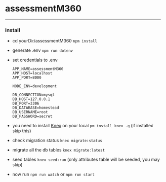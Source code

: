 
# assessmentM360

<hr>  

### install
- cd yourDir/assessmentM360 `npm install`
- generate .env `npm run dotenv`
- set credentials to .env

    ```
    APP_NAME=assessmentM360  
    APP_HOST=localhost  
    APP_PORT=8000  
      
    NODE_ENV=development  
      
    DB_CONNECTION=mysql  
    DB_HOST=127.0.0.1  
    DB_PORT=3306  
    DB_DATABASE=homestead  
    DB_USERNAME=root  
    DB_PASSWORD=secret
    ```
  
 - you need to install [Knex](https://knexjs.org/)  on your local `pm install knex -g` (if installed skip this)
   
 - check migration status `knex migrate:status`
   
 - migrate all the db tables `knex migrate:latest`
   
 - seed tables `knex seed:run` (only attributes table will be seeded, you may skip)

 - now run `npm run watch` or `npm run start`
